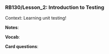 ### RB130/Lesson_2: Introduction to Testing

Context: Learning unit testing!



**Notes**:



**Vocab**:



**Card questions**:

